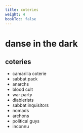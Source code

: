 ```yaml
---
title: coteries
weight: 4
bookToc: false
---
```


# danse in the dark

## coteries

- camarilla coterie
- sabbat pack
- anarchs
- blood cult
- war party
- diablerists
- sabbat inquisitors
- nomads
- archons
- political guys
- inconnu